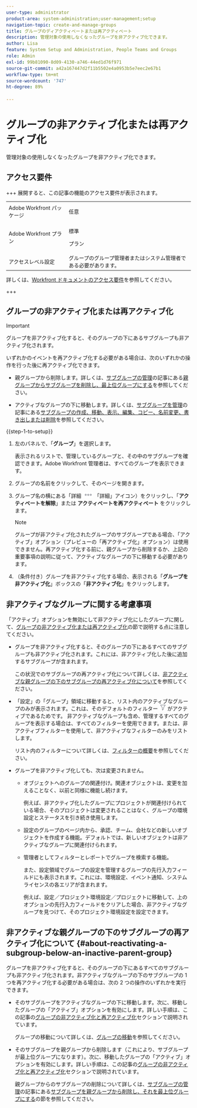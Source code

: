 ```yaml
---
user-type: administrator
product-area: system-administration;user-management;setup
navigation-topic: create-and-manage-groups
title: グループのディアクティベートまたは再アクティベート
description: 管理対象の使用しなくなったグループを非アクティブ化できます。
author: Lisa
feature: System Setup and Administration, People Teams and Groups
role: Admin
exl-id: 99b81090-8d09-4130-a746-44ed1d76f971
source-git-commit: a42a167447d2f11b5502e4a0953b5e7eec2e67b1
workflow-type: tm+mt
source-wordcount: '747'
ht-degree: 89%

---
```


# グループの非アクティブ化または再アクティブ化

管理対象の使用しなくなったグループを非アクティブ化できます。

## アクセス要件

+++ 展開すると、この記事の機能のアクセス要件が表示されます。

<table style="table-layout:auto"> 
 <col> 
 <col> 
 <tbody> 
  <tr> 
   <td>Adobe Workfront パッケージ</td> 
   <td><p>任意</p></td> 
  </tr> 
  <tr> 
   <td>Adobe Workfront プラン</td> 
   <td><p>標準</p>
       <p>プラン</p></td>
  </tr>
  <tr> 
   <td>アクセスレベル設定</td> 
   <td>グループのグループ管理者またはシステム管理者である必要があります。</td>
  </tr>
 </tbody> 
</table>

詳しくは、[Workfront ドキュメントのアクセス要件](/help/quicksilver/administration-and-setup/add-users/access-levels-and-object-permissions/access-level-requirements-in-documentation.md)を参照してください。

+++

## グループの非アクティブ化または再アクティブ化

>[!IMPORTANT]
>
>グループを非アクティブ化すると、そのグループの下にあるサブグループも非アクティブ化されます。
>
>いずれかのイベントを再アクティブ化する必要がある場合は、次のいずれかの操作を行った後に再アクティブ化できます。
>
>* 親グループから削除します。詳しくは、[サブグループの管理](../../../administration-and-setup/manage-groups/create-and-manage-subgroups/manage-subgroups.md)の記事にある[親グループからサブグループを削除し、最上位グループにする](../../../administration-and-setup/manage-groups/create-and-manage-subgroups/manage-subgroups.md#make)を参照してください。
>
>* アクティブなグループの下に移動します。詳しくは、[サブグループを管理](../../../administration-and-setup/manage-groups/create-and-manage-subgroups/manage-subgroups.md)の記事にある[サブグループの作成、移動、表示、編集、コピー、名前変更、書き出しまたは削除](../../../administration-and-setup/manage-groups/create-and-manage-subgroups/manage-subgroups.md#create)を参照してください。

{{step-1-to-setup}}

1. 左のパネルで、「**グループ**」を選択します。

   表示されるリストで、管理しているグループと、その中のサブグループを確認できます。Adobe Workfront 管理者は、すべてのグループを表示できます。

1. グループの名前をクリックして、そのページを開きます。

1. グループ名の横にある「詳細 ![ メニュー ](assets/more-icon.png) 「詳細」アイコン）をクリックし、「**アクティベートを解除**」または **アクティベートを再アクティベート** をクリックします。

   >[!NOTE]
   >
   >グループが非アクティブ化されたグループのサブグループである場合、「アクティブ」オプション（プレビューの「再アクティブ化」オプション）は使用できません。再アクティブ化する前に、親グループから削除するか、上記の重要事項の説明に従って、アクティブなグループの下に移動する必要があります。

1. （条件付き）グループを非アクティブ化する場合、表示される「**グループを非アクティブ化**」ボックスの「**非アクティブ化**」をクリックします。

## 非アクティブなグループに関する考慮事項

「アクティブ」オプションを無効にして非アクティブ化にしたグループに関して、[グループの非アクティブ化または再アクティブ化](#View)の節で説明する点に注意してください。

* グループを非アクティブ化すると、そのグループの下にあるすべてのサブグループも非アクティブ化されます。これには、非アクティブ化した後に追加するサブグループが含まれます。

  この状況でのサブグループの再アクティブ化について詳しくは、[非アクティブな親グループの下のサブグループの再アクティブ化について](#about-reactivating-a-subgroup-below-an-inactive-parent-group)を参照してください。

* 「設定」の「グループ」領域に移動すると、リスト内のアクティブなグループのみが表示されます。これは、そのデフォルトのフィルター ![ フィルターアイコン ](assets/filter-nwepng.png) がアクティブであるためです。 非アクティブなグループも含め、管理するすべてのグループを表示する場合は、すべてのフィルターを使用できます。または、非アクティブフィルターを使用して、非アクティブなフィルターのみをリストします。

  リスト内のフィルターについて詳しくは、[フィルターの概要](../../../reports-and-dashboards/reports/reporting-elements/filters-overview.md)を参照してください。

* グループを非アクティブ化しても、次は変更されません。

   * オブジェクトへのグループの関連付け。関連オブジェクトは、変更を加えることなく、以前と同様に機能し続けます。

     例えば、非アクティブ化したグループにプロジェクトが関連付けられている場合、そのプロジェクトは変更されることはなく、グループの環境設定とステータスを引き続き使用します。

   * 設定のグループのページ内から、承認、チーム、会社などの新しいオブジェクトを作成する機能。デフォルトでは、新しいオブジェクトは非アクティブなグループに関連付けられます。
   * 管理者としてフィルターとレポートでグループを検索する機能。

     また、設定領域でグループの設定を管理するグループの先行入力フィールドにも表示されます。これには、環境設定、イベント通知、システムライセンスの各エリアが含まれます。

     例えば、設定／プロジェクト環境設定／プロジェクトに移動して、上のオプションの先行入力フィールドをクリアした場合、非アクティブなグループを見つけて、そのプロジェクト環境設定を設定できます。

## 非アクティブな親グループの下のサブグループの再アクティブ化について {#about-reactivating-a-subgroup-below-an-inactive-parent-group}

グループを非アクティブ化すると、そのグループの下にあるすべてのサブグループも非アクティブ化されます。非アクティブなグループの下のサブグループの 1 つを再アクティブ化する必要がある場合は、次の 2 つの操作のいずれかを実行できます。

* そのサブグループをアクティブなグループの下に移動します。次に、移動したグループの「アクティブ」オプションを有効にします。詳しい手順は、この記事の[グループの非アクティブ化と再アクティブ化](#View)セクションで説明されています。

  グループの移動について詳しくは、[グループの移動](../../../administration-and-setup/manage-groups/create-and-manage-groups/move-a-group.md)を参照してください。

* そのサブグループを親グループから削除します（これにより、サブグループが最上位グループになります）。次に、移動したグループの「アクティブ」オプションを有効にします。詳しい手順は、この記事の[グループの非アクティブ化と再アクティブ化](#View)セクションで説明されています。

  親グループからのサブグループの削除について詳しくは、[サブグループの管理](../../../administration-and-setup/manage-groups/create-and-manage-subgroups/manage-subgroups.md)の記事にある[サブグループを親グループから削除し、それを最上位グループにする](../../../administration-and-setup/manage-groups/create-and-manage-subgroups/manage-subgroups.md#make)の節を参照してください。
